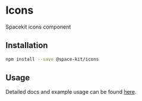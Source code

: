 # Icons
Spacekit icons component

## Installation
```sh
npm install --save @space-kit/icons
```

## Usage
Detailed docs and example usage can be found [here](https://space-kit.surge.sh/components/icons/).
